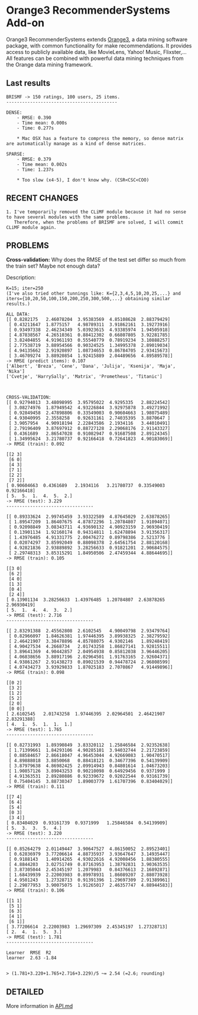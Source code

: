 Orange3 RecommenderSystems Add-on
======================

Orange3 RecommenderSystems extends [Orange3](http://orange.biolab.si), a data mining software
package, with common functionality for make recommendations. It provides access
to publicly available data, like MovieLens, Yahoo! Music, Flixster,... All features can be combined with powerful data mining techniques
from the Orange data mining framework.

Last results
------------

    BRISMF -> 150 ratings, 100 users, 25 items.
    ------------------------------------------
    
    DENSE:
        - RMSE: 0.390
        - Time mean: 0.000s
        - Time: 0.277s
        
        * Mac OSX has a feature to compress the memory, so dense matrix are automatically manage as a kind of dense matrices.
        
    SPARSE:
        - RMSE: 0.379
        - Time mean: 0.002s
        - Time: 1.237s
        
        * Too slow (x4-5), I don't know why. (CSR<CSC<COO)
    

        
RECENT CHANGES
--------------

    1. I've temporarily removed the CLiMF module because it had no sense to have several modules with the same problems.
       Therefore, when the problems of BRISMF are solved, I will commit CLiMF module again.


PROBLEMS 
--------
**Cross-validation:**
Why does the RMSE of the test set differ so much from the train set? Maybe not enough data?
  
  Description:
  
    K=15; iter=250  
    (I've also tried other tunnings like: K={2,3,4,5,10,20,25,...} and iters={10,20,50,100,150,200,250,300,500,...} obtaining similar results.)
    
    ALL DATA:
    [[ 0.8282175   2.46078204  3.95383569  4.85108628  2.88379429]
     [ 0.43211647  1.8775157   4.98789311  3.91862161  3.19273916]
     [ 0.93497338  2.46234349  5.03923615  4.93385974  1.94505918]
     [ 4.87838567  4.26510361  0.88412302  0.66807805  3.92281785]
     [ 3.82404855  4.91961193  0.55540779  0.78919234  3.10888257]
     [ 2.77538719  3.88954566  0.90324525  1.34995378  2.89019034]
     [ 4.94135662  2.91920897  1.08734653  0.86784705  2.93415673]
     [ 3.46709274  3.88920854  1.92415889  2.04489656  4.89589578]]
    -> RMSE (predict items): 0.107
    ['Albert', 'Breza', 'Cene', 'Dana', 'Julija', 'Ksenija', 'Maja', 'Nika']
    ['Cvetje', 'HarrySally', 'Matrix', 'Prometheus', 'Titanic']
    
    
    
    CROSS-VALIDATION:
    [[ 0.92794013  3.48098995  3.95795022  4.9295335   2.88224542]
     [ 3.08274976  1.87949542  4.93226844  3.92975878  3.49271992]
     [ 0.92849458  2.47898806  0.33549003  0.90604663  1.98075489]
     [ 4.93040995  2.3558258   0.92631161  2.74035395  3.8870647 ]
     [ 3.9057954   4.90918194  2.22843586  2.1934116   3.44010491]
     [ 2.79196409  3.87697912  0.88727128  2.29068176  2.91143327]
     [ 0.4361689   2.86547028  0.91082947  0.91687508  2.89124345]
     [ 1.34995624  3.21780737  0.92166418  0.72641823  4.90183069]]
    -> RMSE (train): 0.092
    
    [[2 3]
     [6 0]
     [4 3]
     [7 1]
     [2 2]
     [7 2]]
    [ 0.90604663  0.4361689   2.1934116   3.21780737  0.33549003  0.92166418]
    [ 5.  5.  1.  4.  5.  2.]
    -> RMSE (test): 3.229
    ---------------------------------
    
    [[ 0.89333624  2.99745459  3.93322589  4.87645029  2.63878265]
     [ 1.89547209  1.86407675  4.87872296  1.20784807  1.91094071]
     [ 0.92098849  3.08343711  4.93690132  4.90923159  2.96930419]
     [ 0.13901134  1.92160174  0.94314811  1.62478894  3.91356317]
     [ 1.43976485  4.91331775  2.00476272  0.89798386  2.5213776 ]
     [ 0.02074297  3.85992049  0.88098378  2.64561754  2.88120168]
     [ 4.92821836  2.93889892  3.28256633  0.91821201  2.90684575]
     [ 2.29748313  3.85315291  1.84950506  2.47459344  4.88644695]]
    -> RMSE (train): 0.105
    
    [[3 0]
     [6 2]
     [4 0]
     [1 3]
     [0 4]
     [2 4]]
    [ 0.13901134  3.28256633  1.43976485  1.20784807  2.63878265  2.96930419]
    [ 5.  1.  4.  4.  3.  2.]
    -> RMSE (test): 2.716
    ---------------------------------
    
    [[ 2.83291388  2.45562808  2.6102545   4.90049798  2.93479764]
     [ 0.82966097  1.84626381  1.97446395  3.89938325  2.38279592]
     [ 2.46421907  3.38478896  4.85788075  4.9302146   1.89248419]
     [ 4.90427534  4.2668734   2.01743258  1.86827141  3.92815511]
     [ 3.89641369  4.90442857  2.04954938  0.85812038  3.96446205]
     [ 4.06838656  3.88917196  2.02964501  1.91763165  2.92604371]
     [ 4.93861267  2.91438273  0.89021539  0.94478724  2.96808599]
     [ 4.07434273  3.93929833  1.87025183  2.7070867   4.91449896]]
    -> RMSE (train): 0.098
    
    [[0 2]
     [3 2]
     [1 2]
     [5 2]
     [2 0]
     [0 0]]
    [ 2.6102545   2.01743258  1.97446395  2.02964501  2.46421907  2.83291388]
    [ 4.  1.  5.  1.  1.  1.]
    -> RMSE (test): 1.765
    ---------------------------------
    
    [[ 0.82731993  1.89390849  3.83320112  1.25846584  2.92352638]
     [ 1.71399661  1.84293106  4.90285101  3.94032744  2.21723859]
     [ 0.88584657  2.86618047  4.96453044  4.92669083  1.90470517]
     [ 4.89888018  3.8850068   0.88418121  0.34677396  0.54139909]
     [ 3.87979638  4.86982425  2.09914943  0.84801614  1.04673203]
     [ 1.90857126  3.89043253  0.90210098  0.64929456  0.9371999 ]
     [ 4.91363531  2.89280886  0.92339672  0.92022544  0.93161739]
     [ 0.75404145  3.88730347  1.89003779  1.61707396  0.83404029]]
    -> RMSE (train): 0.111
    
    [[7 4]
     [6 4]
     [5 4]
     [0 3]
     [3 4]]
    [ 0.83404029  0.93161739  0.9371999   1.25846584  0.54139909]
    [ 5.  3.  3.  5.  4.]
    -> RMSE (test): 3.220
    ---------------------------------
    
    [[ 0.85264279  2.01149447  3.90647527  4.86150052  2.89523401]
     [ 0.62836979  3.77206614  4.88735937  3.93647647  3.14935447]
     [ 0.9188143   1.40914265  4.93022616  4.92008456  1.88380555]
     [ 4.8844203   3.02751749  0.87163953  1.38792831  3.90363535]
     [ 3.87305044  2.45345197  1.2079983   0.84376613  2.16892871]
     [ 1.68439939  2.22003983  0.89978931  1.86089207  2.88073928]
     [ 4.9501243   1.27328713  0.91391396  1.29697309  2.91389961]
     [ 2.29877953  3.90075075  1.91265017  2.46357747  4.88944583]]
    -> RMSE (train): 0.106
    
    [[1 1]
     [5 1]
     [6 3]
     [4 1]
     [6 1]]
    [ 3.77206614  2.22003983  1.29697309  2.45345197  1.27328713]
    [ 2.  4.  1.  5.  3.]
    -> RMSE (test): 1.781
    ---------------------------------
    
    Learner  RMSE  R2
    learner  2.63 -1.84
    
    
    > (1.781+3.220+1.765+2.716+3.229)/5 ~= 2.54 (=2.6; rounding)

DETAILED
--------

More information in [API.md](https://github.com/salvacarrion/orange3-recommendersystems/blob/master/api.md)

